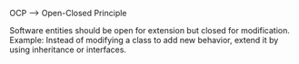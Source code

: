 
OCP --> Open-Closed Principle

Software entities should be open for extension but closed for modification.
Example: Instead of modifying a class to add new behavior, extend it by using inheritance or interfaces.